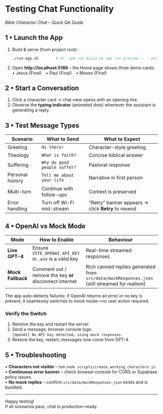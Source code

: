 # Testing Chat Functionality  
_Bible Character Chat – Quick QA Guide_

## 1 ▪ Launch the App
1. Build & serve (from project root):  
   ```bash
   ./run-app.sh        # or: npm run build && npm run preview -- --port 5186
   ```  
2. Open **http://localhost:5186** – the Home page shows three demo cards:  
   • Jesus (Final) • Paul (Final) • Moses (Final)

## 2 ▪ Start a Conversation
1. Click a character card → chat view opens with an opening line.  
2. Observe the **typing indicator** (animated dots) whenever the assistant is generating a reply.

## 3 ▪ Test Message Types
| Scenario | What to Send | What to Expect |
|----------|--------------|----------------|
| Greeting | `Hi there!` | Character-style greeting |
| Theology | `What is faith?` | Concise biblical answer |
| Suffering | `Why do good people suffer?` | Pastoral response |
| Personal history | `Tell me about your life` | Narrative in first person |
| Multi-turn | Continue with follow-ups | Context is preserved |
| Error handling | Turn off Wi-Fi mid-stream | “Retry” banner appears → click **Retry** to resend |

## 4 ▪ OpenAI vs Mock Mode
| Mode | How to Enable | Behaviour |
|------|---------------|-----------|
| **Live GPT-4** | Ensure `VITE_OPENAI_API_KEY` in `.env` is a valid key | Real-time streamed responses |
| **Mock Fallback** | Comment out / remove the key **or** disconnect internet | Rich canned replies generated from `src/data/mockResponses.json` (still streamed for realism) |

The app auto-detects failures: if OpenAI returns an error _or_ no key is present, it seamlessly switches to mock mode—no user action required.

### Verify the Switch
1. Remove the key and restart the server.  
2. Send a message; browser console logs:  
   `[OpenAI] No API key detected… using mock responses`.  
3. Restore the key, restart; messages now come from GPT-4.

## 5 ▪ Troubleshooting
• **Characters not visible** – run `node scripts/create_working_characters.js`.  
• **Continuous error banner** – check browser console for CORS or Supabase policy issues.  
• **No mock replies** – confirm `src/data/mockResponses.json` exists and is bundled.

---

Happy testing!  
If all scenarios pass, chat is production-ready.
